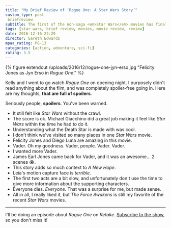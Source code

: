 ```yaml
---
title: "My Brief Review of ‘Rogue One: A Star Wars Story’"
custom_type: post
 briefreview
subtitle: The first of the non-saga <em>Star Wars</em> movies has finally come out, and I really liked it
tags: [star wars, brief review, movies, movie review, review]
date: 2016-12-16 22:29
director: Gareth Edwards
mpaa_rating: PG-13
categories: [action, adventure, sci-fi]
rating: 3.5
---
```


{% figure extendout /uploads/2016/12/rogue-one-jyn-erso.jpg "Felicity Jones as Jyn Erso in <em>Rogue One</em>." %}

Kelly and I went to go watch *Rogue One* on opening night. I purposely didn't read anything about the film, and was completely spoiler-free going in. Here are my thoughts, **that are full of spoilers**.

Seriously people, **spoilers**. You've been warned.

- It still felt like *Star Wars* without the crawl.
- The score is ok. Michael Giacchino did a great job making it feel like *Star Wars* within the time he had to do it.
- Understanding what the Death Star is made with was cool.
- I don't think we've visited so many places in one *Star Wars* movie.
- Felicity Jones and Diego Luna are amazing in this movie.
- Vader. Oh my goodness. Vader, people. Vader. Vader.
- I wanted more Vader.
- James Earl Jones came back for Vader, and it was an awesome… 2 scenes 😭.
- This story adds so much context to *A New Hope*.
- Leia's motion capture face is *terrible*.
- The first two acts are a bit slow, and unfortunately don't use the time to give more information about the supporting characters.
- Everyone dies. *Everyone*. That was a surprise for me, but made sense.
- All in all, I really liked it, but *The Force Awakens* is still my favorite of the recent *Star Wars* movies.

---

I'll be doing an episode about *Rogue One* on *Retake*. [Subscribe to the show](https://nightowl.fm/retake), so you don't miss it!
